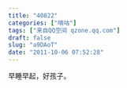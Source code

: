 ```yaml
---
title: "40822"
categories: ["嘀咕"]
tags: ["来自QQ空间 qzone.qq.com"]
draft: false
slug: "a9DAoT"
date: "2011-10-06 07:52:28"
---
```


早睡早起，好孩子。
